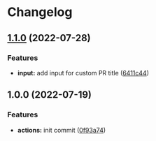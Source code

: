 # Changelog

## [1.1.0](https://github.com/NeoHsu/deploy-files-to-repo/compare/v1.0.0...v1.1.0) (2022-07-28)


### Features

* **input:** add input for custom PR title ([6411c44](https://github.com/NeoHsu/deploy-files-to-repo/commit/6411c44871af6553acdbcd8491252973f8d0566b))

## 1.0.0 (2022-07-19)


### Features

* **actions:** init commit ([0f93a74](https://github.com/NeoHsu/deploy-files-to-repo/commit/0f93a74836622828630339d058fefd790e21bb32))
